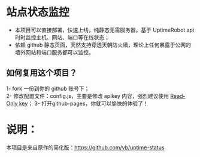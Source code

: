 # 站点状态监控
- 本项目可以直接部署，快速上线，纯静态无需服务器。基于 UptimeRobot api 时时监控主机、网站、端口等在线状态；  
- 依赖 github 静态页面，天然支持穿透天朝防火墙，理论上任何暴露于公网的墙外网站和端口服务都可以监控。  

## 如何复用这个项目？  
1- fork 一份到你的 github 账号下；  
2- 修改配置文件：config.js，主要是修改 apikey 内容，强烈建议使用 <a href="https://uptimerobot.com/dashboard#mySettings">Read-Only key</a>；
3- 打开github-pages，你就可以愉快的体验了！



# 说明：
本项目是来自原作的简化版：<https://github.com/yb/uptime-status>
